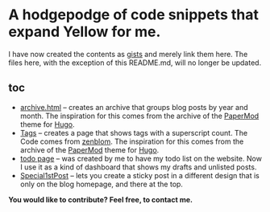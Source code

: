 # A hodgepodge of code snippets that expand Yellow for me.

I have now created the contents as [gists](https://gist.github.com/pftnhr) and merely link them here. The files here, with the exception of this README.md, will no longer be updated.

## toc

* [archive.html](https://gist.github.com/pftnhr/61fcd1a7881bb29d2a6f2272b0b4027d) – creates an archive that groups blog posts by year and month. The inspiration for this comes from the archive of the [PaperMod](https://github.com/adityatelange/hugo-PaperMod) theme for [Hugo](https://gohugo.io).
* [Tags](https://gist.github.com/pftnhr/ed6e8db5efa03961f91545b044a6a3a6) – creates a page that shows tags with a superscript count. The Code comes from [zenblom](https://github.com/datenstrom/yellow/discussions/739). The inspiration for this comes from the archive of the [PaperMod](https://github.com/adityatelange/hugo-PaperMod) theme for [Hugo](https://gohugo.io/).
* [todo page](https://gist.github.com/pftnhr/6210e410339d2513c8d2cf1fbebe7d7a) – was created by me to have my todo list on the website. Now I use it as a kind of dashboard that shows my drafts and unlisted posts.
* [Special1stPost](https://gist.github.com/pftnhr/42bf385adb6a907c4c6315a4bd7de742) – lets you create a sticky post in a different design that is only on the blog homepage, and there at the top.

**You would  like to contribute? Feel free, to contact me.**